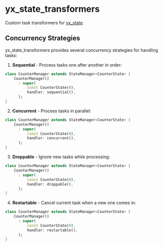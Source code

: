 # yx_state_transformers

Custom task transformers for [yx_state](https://pub.dev/packages/yx_state).

## Concurrency Strategies

yx_state_transformers provides several concurrency strategies for handling tasks:

1. **Sequential** - Process tasks one after another in order:

```dart
class CounterManager extends StateManager<CounterState> {
    CounterManager()
      : super(
          const CounterState(0),
          handler: sequential(),
      );
}
```

2. **Concurrent** - Process tasks in parallel:

```dart
class CounterManager extends StateManager<CounterState> {
    CounterManager()
      : super(
          const CounterState(0),
          handler: concurrent(),
      );
}
```

3. **Droppable** - Ignore new tasks while processing:

```dart
class CounterManager extends StateManager<CounterState> {
    CounterManager()
      : super(
          const CounterState(0),
          handler: droppable(),
      );
}
```

4. **Restartable** - Cancel current task when a new one comes in:

```dart
class CounterManager extends StateManager<CounterState> {
    CounterManager()
      : super(
          const CounterState(0),
          handler: restartable(),
      );
}
```
